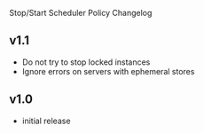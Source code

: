 Stop/Start Scheduler Policy Changelog

v1.1
-----
- Do not try to stop locked instances
- Ignore errors on servers with ephemeral stores

v1.0
-----
- initial release
